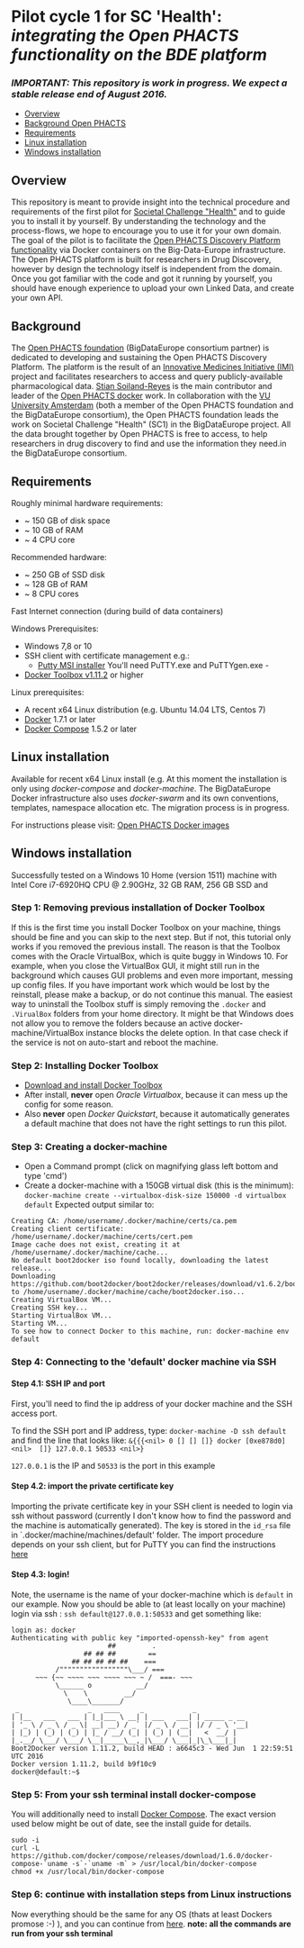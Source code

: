 # Pilot cycle 1 for SC 'Health': _integrating the Open PHACTS functionality on the BDE platform_

### _IMPORTANT: This repository is work in progress. We expect a stable release end of August 2016._
* [Overview](#overview)
* [Background Open PHACTS](#background)
* [Requirements](#requirements)
* [Linux installation](#linux-installation)
* [Windows installation](#windows-installation)

## Overview
This repository is meant to provide insight into the technical procedure and requirements of the first pilot for [Societal Challenge "Health"](https://www.big-data-europe.eu/health/) and to guide you to install it by yourself. By understanding the technology and the process-flows, we hope to encourage you to use it for your own domain. The goal of the pilot is to facilitate the [Open PHACTS Discovery Platform functionality](https://dev.openphacts.org/) via Docker containers on the Big-Data-Europe infrastructure. The Open PHACTS platform is built for researchers in Drug Discovery, however by design the technology itself is independent from the domain. Once you got familiar with the code and got it running by yourself, you should have enough experience to upload your own Linked Data, and create your own API.



## Background
The [Open PHACTS foundation](http://www.openphactsfoundation.org/) (BigDataEurope consortium partner) is dedicated to developing and sustaining the Open PHACTS Discovery Platform. The platform is the result of an [Innovative Medicines Initiative (IMI)](http://www.openphactsfoundation.org/about/project-history/) project and facilitates researchers to access and query publicly-available pharmacological data. 
[Stian Soiland-Reyes](https://github.com/stain) is the main contributor and leader of the [Open PHACTS docker](https://github.com/openphacts/ops-docker) work.
In collaboration with the [VU University Amsterdam](http://www.vu.nl) (both a member of the Open PHACTS foundation and the BigDataEurope consortium), the Open PHACTS foundation leads the work on Societal Challenge "Health" (SC1) in the BigDataEurope project. 
All the data brought together by Open PHACTS is free to access, to help researchers in drug discovery to find and use the information they need.in the BigDataEurope consortium. 


## Requirements

Roughly minimal hardware requirements:
  - ~ 150 GB of disk space
  - ~ 10 GB of RAM
  - ~ 4 CPU core

Recommended hardware:
  - ~ 250 GB of SSD disk
  - ~ 128 GB of RAM
  - ~ 8 CPU cores

Fast Internet connection (during build of data containers)

Windows Prerequisites:
  - Windows 7,8 or 10
  - SSH client with certificate management e.g.:
    - [Putty MSI installer](https://the.earth.li/~sgtatham/putty/latest/x86/putty-0.67-installer.msi) You'll need PuTTY.exe and PuTTYgen.exe -
  - [Docker Toolbox v1.11.2](https://github.com/docker/toolbox/releases/download/v1.11.2/DockerToolbox-1.11.2.exe) or higher
  
Linux prerequisites:
  - A recent x64 Linux distribution (e.g. Ubuntu 14.04 LTS, Centos 7) 
  - [Docker](https://docs.docker.com/installation/#installation) 1.7.1 or later
  - [Docker Compose](http://docs.docker.com/compose/install/) 1.5.2 or later



## Linux installation
Available for recent x64 Linux install (e.g. 
At this moment the installation is only using _docker-compose_ and _docker-machine_. The BigDataEurope Docker infrastructure also uses _docker-swarm_ and its own conventions,  templates, namespace allocation etc. The migration process is in progress.

For instructions please visit: [Open PHACTS Docker images](https://github.com/openphacts/ops-docker)

## Windows installation
Successfully tested on a Windows 10 Home (version 1511) machine with Intel Core i7-6920HQ CPU @ 2.90GHz, 32 GB RAM, 256 GB SSD and 

### Step 1: Removing previous installation of Docker Toolbox

If this is the first time you install Docker Toolbox on your machine, things should be fine and you can skip to the next step. But if not, this tutorial only works if you removed the previous install. The reason is that the Toolbox comes with the Oracle VirtualBox, which is quite buggy in Windows 10. For example, when you close the VirtualBox GUI, it might still run in the background which causes GUI problems and even more important, messing up config files. 
If you have important work which would be lost by the reinstall, please make a backup, or do not continue this manual.
The easiest way to uninstall the Toolbox stuff is simply removing the `.docker` and `.VirualBox` folders from your home directory. It might be that Windows does not allow you to remove the folders because an active docker-machine/VirtualBox instance blocks the delete option. In that case check if the service is not on auto-start and reboot the machine.

### Step 2: Installing Docker Toolbox


  - [Download and install Docker Toolbox](https://www.docker.com/products/docker-toolbox)
  - After install, **never** open _Oracle Virtualbox_, because it can mess up the config for some reason. 
  - Also **never** open _Docker Quickstart_, because it automatically generates a default machine that does not have the right settings to run this pilot. 

### Step 3: Creating a docker-machine
  - Open a Command prompt (click on magnifying glass left bottom and type 'cmd')
  - Create a docker-machine with a 150GB virtual disk (this is the minimum): `docker-machine create --virtualbox-disk-size 150000 -d virtualbox default`
  Expected output similar to:
```
Creating CA: /home/username/.docker/machine/certs/ca.pem
Creating client certificate: /home/username/.docker/machine/certs/cert.pem
Image cache does not exist, creating it at /home/username/.docker/machine/cache...
No default boot2docker iso found locally, downloading the latest release...
Downloading https://github.com/boot2docker/boot2docker/releases/download/v1.6.2/boot2docker.iso to /home/username/.docker/machine/cache/boot2docker.iso...
Creating VirtualBox VM...
Creating SSH key...
Starting VirtualBox VM...
Starting VM...
To see how to connect Docker to this machine, run: docker-machine env default
```
### Step 4: Connecting to the 'default' docker machine via SSH

#### Step 4.1: SSH IP and port 
First, you'll need to find the ip address of your docker machine and the SSH access port.


To find the SSH port and IP address, type: `docker-machine -D ssh default` and find the line that looks like: `&{{{<nil> 0 [] [] []} docker [0xe878d0] <nil>  []} 127.0.0.1 50533 <nil>}`

`127.0.0.1` is the IP and `50533` is the port in this example

#### Step 4.2: import the private certificate key
Importing the private certificate key in your SSH client is needed to login via ssh without password (currently I don't know how to find the password and the machine is automatically generated). 
The key is stored in the `id_rsa` file in `.docker/machine/machines/default' folder.
The import procedure depends on your ssh client, but for PuTTY you can find the instructions [here](https://docs.docker.com/engine/installation/windows/#login-with-putty-instead-of-using-the-cmd)

#### Step 4.3: login!
Note, the username is the name of your docker-machine which is `default` in our example. Now you should be able to (at least locally on your machine) login via ssh : `ssh default@127.0.0.1:50533` and get something like: 
```
login as: docker
Authenticating with public key "imported-openssh-key" from agent
                        ##         .
                  ## ## ##        ==
               ## ## ## ## ##    ===
           /"""""""""""""""""\___/ ===
      ~~~ {~~ ~~~~ ~~~ ~~~~ ~~~ ~ /  ===- ~~~
           \______ o           __/
             \    \         __/
              \____\_______/
 _                 _   ____     _            _
| |__   ___   ___ | |_|___ \ __| | ___   ___| | _____ _ __
| '_ \ / _ \ / _ \| __| __) / _` |/ _ \ / __| |/ / _ \ '__|
| |_) | (_) | (_) | |_ / __/ (_| | (_) | (__|   <  __/ |
|_.__/ \___/ \___/ \__|_____\__,_|\___/ \___|_|\_\___|_|
Boot2Docker version 1.11.2, build HEAD : a6645c3 - Wed Jun  1 22:59:51 UTC 2016
Docker version 1.11.2, build b9f10c9
docker@default:~$ 
```

### Step 5: From your ssh terminal install docker-compose
You will additionally need to install
[Docker Compose](http://docs.docker.com/compose/install/). The exact version
used below might be out of date, see the install guide for details.

```shell
sudo -i
curl -L https://github.com/docker/compose/releases/download/1.6.0/docker-compose-`uname -s`-`uname -m` > /usr/local/bin/docker-compose
chmod +x /usr/local/bin/docker-compose
```

### Step 6: continue with installation steps from Linux instructions
Now everything should be the same for any OS (thats at least Dockers promose :-) ), and you can continue from [here](https://github.com/openphacts/ops-docker/blob/master/README.md#retrieving-open-phacts-docker-images).
**note: all the commands are run from your ssh terminal**









